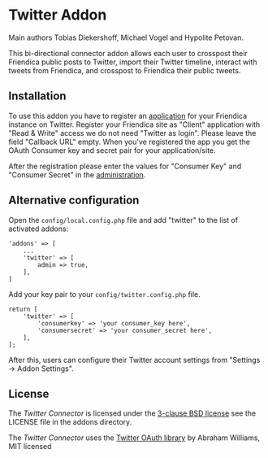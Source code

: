 Twitter Addon
==============

Main authors Tobias Diekershoff, Michael Vogel and Hypolite Petovan.

This bi-directional connector addon allows each user to crosspost their Friendica public posts to Twitter, import their Twitter timeline, interact with tweets from Friendica, and crosspost to Friendica their public tweets.

## Installation

To use this addon you have to register an [application](https://apps.twitter.com/) for your Friendica instance on Twitter.
Register your Friendica site as "Client" application with "Read & Write" access we do not need "Twitter as login".
Please leave the field "Callback URL" empty.
When you've registered the app you get the OAuth Consumer key and secret pair for your application/site.

After the registration please enter the values for "Consumer Key" and "Consumer Secret" in the [administration](admin/addons/twitter).

## Alternative configuration

Open the `config/local.config.php` file and add "twitter" to the list of activated addons:

	'addons' => [
		...
		'twitter' => [
			admin => true,			
		],
	]

Add your key pair to your `config/twitter.config.php` file.

	return [
		'twitter' => [
			'consumerkey' => 'your consumer_key here',
			'consumersecret' => 'your consumer_secret here',
		],
	];

After this, users can configure their Twitter account settings from "Settings -> Addon Settings".

## License

The _Twitter Connector_ is licensed under the [3-clause BSD license][2] see the LICENSE file in the addons directory.

The _Twitter Connector_ uses the [Twitter OAuth library][2] by Abraham Williams, MIT licensed

[1]: http://opensource.org/licenses/BSD-3-Clause
[2]: https://github.com/abraham/twitteroauth
